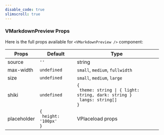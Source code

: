 ```yaml
---
disable_code: true
slimscroll: true
---
```


### VMarkdownPreview Props

Here is the full props available for `<VMarkdownPreview />` component:

| Props       | Default                                                          | Type                                                                                                                     |
| ----------- | ---------------------------------------------------------------- | ------------------------------------------------------------------------------------------------------------------------ |
| source      | <span class="is-string">`''`</span>                              | string                                                                                                                   |
| max-width   | <span class="is-undefined">`undefined`</span>                    | `small`, `medium`, `fullwidth`                                                                                           |
| size        | <span class="is-undefined">`undefined`</span>                    | `small`, `medium`, `large`                                                                                               |
| shiki       | <span class="is-undefined">`undefined`</span>                    | <span class="is-array">`{`<br/>` theme: string \| { light: string, dark: string }`<br/>` langs: string[]`<br/>`}`</span> |
| placeholder | <span class="is-array">`{`<br/>` height: '100px'`<br/>`}`</span> | <v-action :to="'/elements/placeload/'">VPlaceload props</v-action>                                                       |
